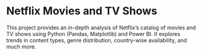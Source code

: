 # Netflix Movies and TV Shows
This project provides an in-depth analysis of Netflix’s catalog of movies and TV shows using Python (Pandas, Matplotlib) and Power BI. It explores trends in content types, genre distribution, country-wise availability, and much more.
